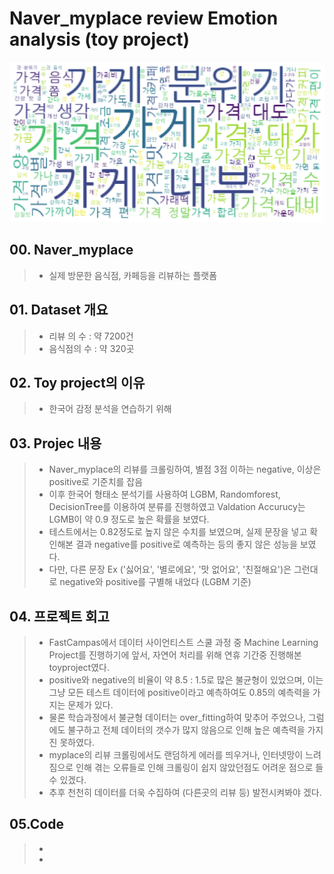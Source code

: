 # Naver_myplace review Emotion analysis (toy project)
<img src = "01.png">

## 00. Naver_myplace
>- 실제 방문한 음식점, 카페등을 리뷰하는 플랫폼
   
## 01. Dataset 개요
>- 리뷰 의 수 : 약 7200건
>- 음식점의 수 : 약 320곳

## 02. Toy project의 이유
>- 한국어 감정 분석을 연습하기 위해

## 03. Projec 내용
>- Naver_myplace의 리뷰를 크롤링하여, 별점 3점 이하는 negative, 이상은 positive로 기준치를 잡음
>- 이후 한국어 형태소 분석기를 사용하여 LGBM, Randomforest, DecisionTree를 이용하여 분류를 진행하였고 Valdation Accurucy는 LGMB이 약 0.9 정도로 높은 확률을 보였다.
>- 테스트에서는 0.82정도로 높지 않은 수치를 보였으며, 실제 문장을 넣고 확인해본 결과 negative를 positive로 예측하는 등의 좋지 않은 성능을 보였다.
>- 다만, 다른 문장 Ex ('싫어요', '별로에요', '맛 없어요', '친절해요')은 그런대로  negative와 positive를 구별해 내었다 (LGBM 기준)

## 04. 프로젝트 회고
>-  FastCampas에서 데이터 사이언티스트 스쿨 과정 중 Machine Learning Project를 진행하기에 앞서, 자연어 처리를 위해 연휴 기간중 진행해본 toyproject였다. 
>- positive와 negative의 비율이 약 8.5 : 1.5로 많은 불균형이 있었으며, 이는 그냥 모든 테스트 데이터에 positive이라고 예측하여도 0.85의 예측력을 가지는 문제가 있다.
>- 물론 학습과정에서 불균형 데이터는 over_fitting하여 맞추어 주었으나, 그럼에도 불구하고 전체 데이터의 갯수가 많지 않음으로 인해 높은 예측력을 가지진 못하였다.
>- myplace의 리뷰 크롤링에서도 랜덤하게 에러를 띄우거나, 인터넷망이 느려짐으로 인해 겪는 오류들로 인해 크롤링이 쉽지 않았던점도 어려운 점으로 들수 있겠다.
>- 추후 천천히 데이터를 더욱 수집하여 (다른곳의 리뷰 등) 발전시켜봐야 겠다.

## 05.Code
>- 
>-